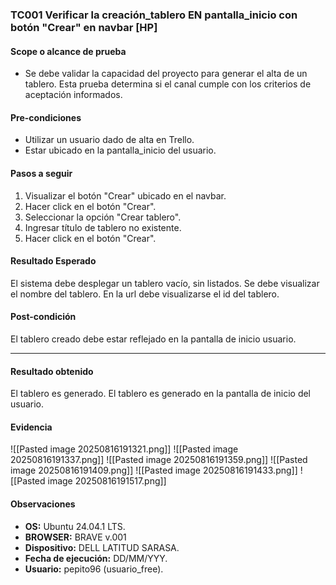 ### TC001	Verificar la creación_tablero EN pantalla_inicio con botón "Crear" en navbar [HP]
#### Scope o alcance de prueba
* Se debe validar la capacidad del proyecto para generar el alta de un tablero. Esta prueba determina si el canal cumple con los criterios de aceptación informados.
#### Pre-condiciones
* Utilizar un usuario dado de alta en Trello.
* Estar ubicado en la pantalla_inicio del usuario.
#### Pasos a seguir
1. Visualizar el botón "Crear" ubicado en el navbar.
2. Hacer click en el botón "Crear".
3. Seleccionar la opción "Crear tablero".
4. Ingresar título de tablero no existente.
5. Hacer click en el botón "Crear".
#### Resultado Esperado
El sistema debe desplegar un tablero vacío, sin listados.
Se debe visualizar el nombre del tablero.
En la url debe visualizarse el id del tablero.
#### Post-condición
El tablero creado debe estar reflejado en la pantalla de inicio usuario.

----
#### Resultado obtenido
El tablero es generado.
El tablero es generado en la pantalla de inicio del usuario.
#### Evidencia
![[Pasted image 20250816191321.png]]
![[Pasted image 20250816191337.png]]
![[Pasted image 20250816191359.png]]
![[Pasted image 20250816191409.png]]
![[Pasted image 20250816191433.png]]
![[Pasted image 20250816191517.png]]
#### Observaciones
* **OS:** Ubuntu 24.04.1 LTS.
* **BROWSER:** BRAVE v.001
* **Dispositivo:** DELL LATITUD SARASA.
* **Fecha de ejecución:** DD/MM/YYY.
* **Usuario:** pepito96 (usuario_free).